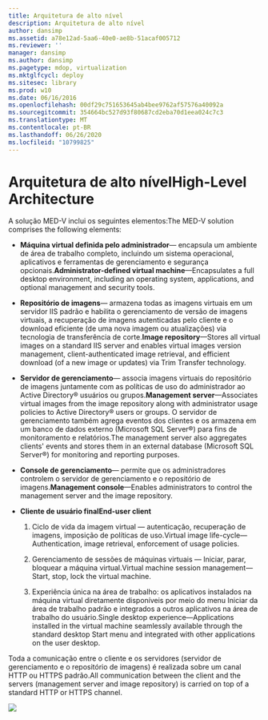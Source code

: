 ```yaml
---
title: Arquitetura de alto nível
description: Arquitetura de alto nível
author: dansimp
ms.assetid: a78e12ad-5aa6-40e0-ae8b-51acaf005712
ms.reviewer: ''
manager: dansimp
ms.author: dansimp
ms.pagetype: mdop, virtualization
ms.mktglfcycl: deploy
ms.sitesec: library
ms.prod: w10
ms.date: 06/16/2016
ms.openlocfilehash: 00df29c751653645ab4bee9762af57576a40092a
ms.sourcegitcommit: 354664bc527d93f80687cd2eba70d1eea024c7c3
ms.translationtype: MT
ms.contentlocale: pt-BR
ms.lasthandoff: 06/26/2020
ms.locfileid: "10799825"
---
```

# <span data-ttu-id="fc10f-103">Arquitetura de alto nível</span><span class="sxs-lookup"><span data-stu-id="fc10f-103">High-Level Architecture</span></span>


<span data-ttu-id="fc10f-104">A solução MED-V inclui os seguintes elementos:</span><span class="sxs-lookup"><span data-stu-id="fc10f-104">The MED-V solution comprises the following elements:</span></span>

-   <span data-ttu-id="fc10f-105">**Máquina virtual definida pelo administrador**— encapsula um ambiente de área de trabalho completo, incluindo um sistema operacional, aplicativos e ferramentas de gerenciamento e segurança opcionais.</span><span class="sxs-lookup"><span data-stu-id="fc10f-105">**Administrator-defined virtual machine**—Encapsulates a full desktop environment, including an operating system, applications, and optional management and security tools.</span></span>

-   <span data-ttu-id="fc10f-106">**Repositório de imagens**— armazena todas as imagens virtuais em um servidor IIS padrão e habilita o gerenciamento de versão de imagens virtuais, a recuperação de imagens autenticadas pelo cliente e o download eficiente (de uma nova imagem ou atualizações) via tecnologia de transferência de corte.</span><span class="sxs-lookup"><span data-stu-id="fc10f-106">**Image repository**—Stores all virtual images on a standard IIS server and enables virtual images version management, client-authenticated image retrieval, and efficient download (of a new image or updates) via Trim Transfer technology.</span></span>

-   <span data-ttu-id="fc10f-107">**Servidor de gerenciamento**— associa imagens virtuais do repositório de imagens juntamente com as políticas de uso do administrador ao Active Directory® usuários ou grupos.</span><span class="sxs-lookup"><span data-stu-id="fc10f-107">**Management server**—Associates virtual images from the image repository along with administrator usage policies to Active Directory® users or groups.</span></span> <span data-ttu-id="fc10f-108">O servidor de gerenciamento também agrega eventos dos clientes e os armazena em um banco de dados externo (Microsoft SQL Server®) para fins de monitoramento e relatórios.</span><span class="sxs-lookup"><span data-stu-id="fc10f-108">The management server also aggregates clients' events and stores them in an external database (Microsoft SQL Server®) for monitoring and reporting purposes.</span></span>

-   <span data-ttu-id="fc10f-109">**Console de gerenciamento**— permite que os administradores controlem o servidor de gerenciamento e o repositório de imagens.</span><span class="sxs-lookup"><span data-stu-id="fc10f-109">**Management console**—Enables administrators to control the management server and the image repository.</span></span>

-   **<span data-ttu-id="fc10f-110">Cliente de usuário final</span><span class="sxs-lookup"><span data-stu-id="fc10f-110">End-user client</span></span>**

    1.  <span data-ttu-id="fc10f-111">Ciclo de vida da imagem virtual — autenticação, recuperação de imagens, imposição de políticas de uso.</span><span class="sxs-lookup"><span data-stu-id="fc10f-111">Virtual image life-cycle—Authentication, image retrieval, enforcement of usage policies.</span></span>

    2.  <span data-ttu-id="fc10f-112">Gerenciamento de sessões de máquinas virtuais — Iniciar, parar, bloquear a máquina virtual.</span><span class="sxs-lookup"><span data-stu-id="fc10f-112">Virtual machine session management—Start, stop, lock the virtual machine.</span></span>

    3.  <span data-ttu-id="fc10f-113">Experiência única na área de trabalho: os aplicativos instalados na máquina virtual diretamente disponíveis por meio do menu Iniciar da área de trabalho padrão e integrados a outros aplicativos na área de trabalho do usuário.</span><span class="sxs-lookup"><span data-stu-id="fc10f-113">Single desktop experience—Applications installed in the virtual machine seamlessly available through the standard desktop Start menu and integrated with other applications on the user desktop.</span></span>

<span data-ttu-id="fc10f-114">Toda a comunicação entre o cliente e os servidores (servidor de gerenciamento e o repositório de imagens) é realizada sobre um canal HTTP ou HTTPS padrão.</span><span class="sxs-lookup"><span data-stu-id="fc10f-114">All communication between the client and the servers (management server and image repository) is carried on top of a standard HTTP or HTTPS channel.</span></span>

![](images/506f54d0-38fa-446a-8070-17ae26da5355.gif)

 

 





